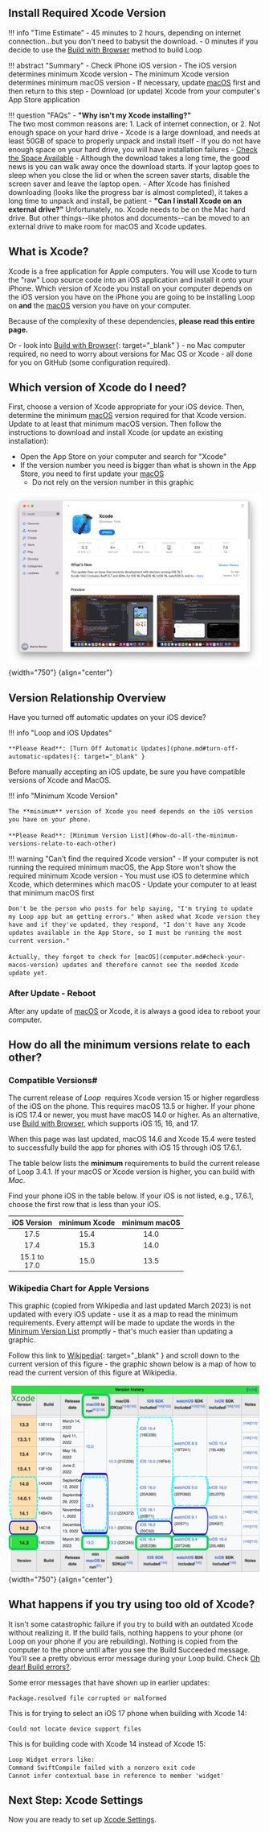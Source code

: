 ## Install Required Xcode Version

!!! info "Time Estimate"
    - 45 minutes to 2 hours, depending on internet connection...but you don't need to babysit the download.
    - 0 minutes if you decide to use the [Build with Browser](../browser/bb-overview.md) method to build Loop

!!! abstract "Summary"
    - Check iPhone iOS version
        - The iOS version determines minimum Xcode version
        - The minimum Xcode version determines minimum macOS version
        - If necessary, update [macOS](computer.md#check-your-macos-version) first and then return to this step
    - Download (or update) Xcode from your computer's App Store application

!!! question "FAQs"
    - **"Why isn't my Xcode installing?"**  
    The two most common reasons are:
        1. Lack of internet connection, or
        2. Not enough space on your hard drive
            - Xcode is a large download, and needs at least 50GB of space to properly unpack and install itself
            - If you do not have enough space on your hard drive, you will have installation failures
            - [Check the Space Available](computer.md#check-the-space-available)
            - Although the download takes a long time, the good news is you can walk away once the download starts. If your laptop goes to sleep when you close the lid or when the screen saver starts, disable the screen saver and leave the laptop open.
            - After Xcode has finished downloading (looks like the progress bar is almost completed), it takes a long time to unpack and install, be patient
    - **"Can I install Xcode on an external drive?"**
    Unfortunately, no. Xcode needs to be on the Mac hard drive. But other things--like photos and documents--can be moved to an external drive to make room for macOS and Xcode updates.

## What is Xcode?

Xcode is a free application for Apple computers. You will use Xcode to turn the "raw" Loop source code into an iOS application and install it onto your iPhone. 
Which version of Xcode you install on your computer depends on the iOS version you have on the iPhone you are going to be installing Loop on **and** the [macOS](computer.md#check-your-macos-version) version you have on your computer. 

Because of the complexity of these dependencies, **please read this entire page.**

Or - look into [Build with Browser](../browser/bb-overview.md){: target="_blank" } - no Mac computer required, no need to worry about versions for Mac OS or Xcode - all done for you on GitHub (some configuration required).

## Which version of Xcode do I need?

First, choose a version of Xcode appropriate for your iOS device. Then, determine the minimum [macOS](computer.md#check-your-macos-version) version required for that Xcode version. Update to at least that minimum macOS version. Then follow the instructions to download and install Xcode (or update an existing installation):

- Open the App Store on your computer and search for "Xcode"
- If the version number you need is bigger than what is shown in the App Store, you need to first update your [macOS](computer.md#check-your-macos-version)
    - Do not rely on the version number in this graphic

![Screenshot: App Store search for Xcode](img/xcode.png){width="750"}
{align="center"}

## Version Relationship Overview

Have you turned off automatic updates on your iOS device?

!!! info "Loop and iOS Updates"

    **Please Read**: [Turn Off Automatic Updates](phone.md#turn-off-automatic-updates){: target="_blank" }

Before manually accepting an iOS update, be sure you have compatible versions of Xcode and MacOS.  

!!! info "Minimum Xcode Version"

    The **minimum** version of Xcode you need depends on the iOS version you have on your phone.

    **Please Read**: [Minimum Version List](#how-do-all-the-minimum-versions-relate-to-each-other)

!!! warning "Can't find the required Xcode version"
    - If your computer is not running the required minimum macOS, the App Store won't show the required minimum Xcode version
    - You must use iOS to determine which Xcode, which determines which macOS
    - Update your computer to at least that minimum macOS first

    Don't be the person who posts for help saying, "I'm trying to update my Loop app but am getting errors." When asked what Xcode version they have and if they've updated, they respond, "I don't have any Xcode updates available in the App Store, so I must be running the most current version."

    Actually, they forgot to check for [macOS](computer.md#check-your-macos-version) updates and therefore cannot see the needed Xcode update yet.

### After Update - Reboot

After any update of [macOS](computer.md#check-your-macos-version) or Xcode, it is always a good idea to reboot your computer.

## How do all the minimum versions relate to each other?

### Compatible Versions#

The current release of&nbsp;_<span translate="no">Loop</span>_&nbsp; requires Xcode version 15 or higher regardless of the iOS on the phone. This requires macOS 13.5 or higher. If your phone is iOS 17.4 or newer, you must have macOS 14.0 or higher.  As an alternative, use [Build with Browser](../browser/bb-overview.md), which supports iOS 15, 16, and 17.

When this page was last updated, macOS 14.6 and Xcode 15.4 were tested to successfully build the app for phones with iOS 15 through iOS 17.6.1.

The table below lists the **minimum** requirements to build the current release of&nbsp;<span translate="no">Loop 3.4.1</span>. If your macOS or Xcode version is higher, you can build with *Mac*.

Find your phone iOS in the table below. If your iOS is not listed, e.g., 17.6.1, choose the first row that is less than your iOS.

| iOS Version | minimum Xcode | minimum macOS | 
|:---:|:---:|:---:|
| 17.5 | 15.4 | 14.0 |
| 17.4 | 15.3 | 14.0 |
| 15.1 to<br>17.0 | 15.0 | 13.5 |


### Wikipedia Chart for Apple Versions

This graphic (copied from Wikipedia and last updated March 2023) is not updated with every iOS update - use it as a map to read the minimum requirements.  Every attempt will be made to update the words in the [Minimum Version List](#how-do-all-the-minimum-versions-relate-to-each-other) promptly - that's much easier than updating a graphic.

Follow this link to [Wikipedia](https://en.wikipedia.org/wiki/Xcode){: target="_blank" } and scroll down to the current version of this figure - the graphic shown below is a map of how to read the current version of this figure at Wikipedia.

![Screenshot: Wikipedia Xcode example; Clip from Wiki with Xcode versions 13.x - 14.x showing relationship for iOS, Xcode, macOS; highlights how to read current graphic](img/xcode_vs_13-14.svg){width="750"}
{align="center"}

## What happens if you try using too old of Xcode?

It isn't some catastrophic failure if you try to build with an outdated Xcode without realizing it. If the build fails, nothing happens to your phone (or Loop on your phone if you are rebuilding).  Nothing is copied from the computer to the phone until after you see the Build Succeeded message. You'll see a pretty obvious error message during your Loop build. Check [Oh dear! Build errors?](build-errors.md).

Some error messages that have shown up in earlier updates:

```
Package.resolved file corrupted or malformed
```

This is for trying to select an iOS 17 phone when building with Xcode 14:

```
Could not locate device support files
```

This is for building code with Xcode 14 instead of Xcode 15:

```
Loop Widget errors like:
Command SwiftCompile failed with a nonzero exit code
Cannot infer contextual base in reference to member 'widget'
```

## Next Step: Xcode Settings

Now you are ready to set up [Xcode Settings](xcode-settings.md).
